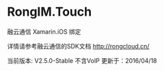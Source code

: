# RongIM.Touch
融云通信 Xamarin.iOS 绑定

详情请参考融云通信的SDK文档 http://rongcloud.cn/

当前版本: V2.5.0-Stable 不含VoIP 更新于：2016/04/18
